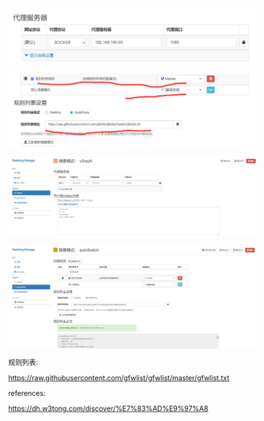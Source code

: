 

![switchyomega1](image/switchyomega1.jpg)

![switchyomega2](image/switchyomega2.jpg)

![image-20221227200912718](image/image-20221227200912718.png)

![image-20221227201013514](image/image-20221227201013514.png)





规则列表:

https://raw.githubusercontent.com/gfwlist/gfwlist/master/gfwlist.txt



references:



https://dh.w3tong.com/discover/%E7%83%AD%E9%97%A8
